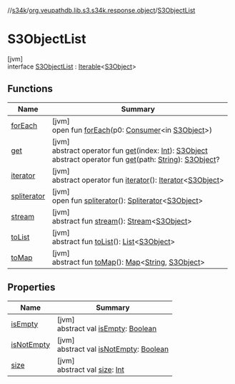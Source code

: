 //[s34k](../../../index.md)/[org.veupathdb.lib.s3.s34k.response.object](../index.md)/[S3ObjectList](index.md)

# S3ObjectList

[jvm]\
interface [S3ObjectList](index.md) : [Iterable](https://kotlinlang.org/api/latest/jvm/stdlib/kotlin.collections/-iterable/index.html)&lt;[S3Object](../-s3-object/index.md)&gt;

## Functions

| Name | Summary |
|---|---|
| [forEach](index.md#1358496941%2FFunctions%2F-1216412040) | [jvm]<br>open fun [forEach](index.md#1358496941%2FFunctions%2F-1216412040)(p0: [Consumer](https://docs.oracle.com/javase/8/docs/api/java/util/function/Consumer.html)&lt;in [S3Object](../-s3-object/index.md)&gt;) |
| [get](get.md) | [jvm]<br>abstract operator fun [get](get.md)(index: [Int](https://kotlinlang.org/api/latest/jvm/stdlib/kotlin/-int/index.html)): [S3Object](../-s3-object/index.md)<br>abstract operator fun [get](get.md)(path: [String](https://kotlinlang.org/api/latest/jvm/stdlib/kotlin/-string/index.html)): [S3Object](../-s3-object/index.md)? |
| [iterator](index.md#-858216167%2FFunctions%2F-1216412040) | [jvm]<br>abstract operator fun [iterator](index.md#-858216167%2FFunctions%2F-1216412040)(): [Iterator](https://kotlinlang.org/api/latest/jvm/stdlib/kotlin.collections/-iterator/index.html)&lt;[S3Object](../-s3-object/index.md)&gt; |
| [spliterator](index.md#-1387152138%2FFunctions%2F-1216412040) | [jvm]<br>open fun [spliterator](index.md#-1387152138%2FFunctions%2F-1216412040)(): [Spliterator](https://docs.oracle.com/javase/8/docs/api/java/util/Spliterator.html)&lt;[S3Object](../-s3-object/index.md)&gt; |
| [stream](stream.md) | [jvm]<br>abstract fun [stream](stream.md)(): [Stream](https://docs.oracle.com/javase/8/docs/api/java/util/stream/Stream.html)&lt;[S3Object](../-s3-object/index.md)&gt; |
| [toList](to-list.md) | [jvm]<br>abstract fun [toList](to-list.md)(): [List](https://kotlinlang.org/api/latest/jvm/stdlib/kotlin.collections/-list/index.html)&lt;[S3Object](../-s3-object/index.md)&gt; |
| [toMap](to-map.md) | [jvm]<br>abstract fun [toMap](to-map.md)(): [Map](https://kotlinlang.org/api/latest/jvm/stdlib/kotlin.collections/-map/index.html)&lt;[String](https://kotlinlang.org/api/latest/jvm/stdlib/kotlin/-string/index.html), [S3Object](../-s3-object/index.md)&gt; |

## Properties

| Name | Summary |
|---|---|
| [isEmpty](is-empty.md) | [jvm]<br>abstract val [isEmpty](is-empty.md): [Boolean](https://kotlinlang.org/api/latest/jvm/stdlib/kotlin/-boolean/index.html) |
| [isNotEmpty](is-not-empty.md) | [jvm]<br>abstract val [isNotEmpty](is-not-empty.md): [Boolean](https://kotlinlang.org/api/latest/jvm/stdlib/kotlin/-boolean/index.html) |
| [size](size.md) | [jvm]<br>abstract val [size](size.md): [Int](https://kotlinlang.org/api/latest/jvm/stdlib/kotlin/-int/index.html) |
